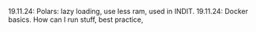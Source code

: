
19.11.24: Polars: lazy loading, use less ram, used in INDIT.
19.11.24: Docker basics. How can I run stuff, best practice,